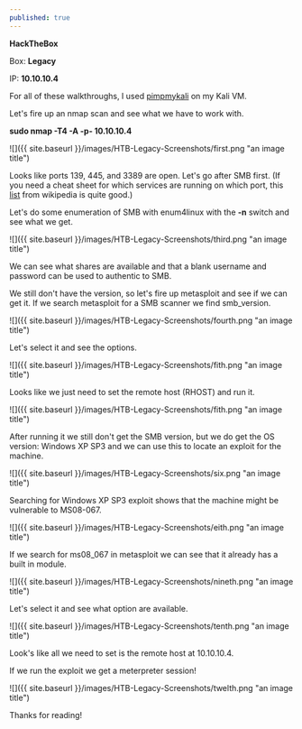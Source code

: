 ```yaml
---
published: true
---
```

**HackTheBox**

Box: **Legacy**

IP: **10.10.10.4**


For all of these walkthroughs, I used [pimpmykali](https://github.com/Dewalt-arch/pimpmykali) on my Kali VM.

Let's fire up an nmap scan and see what we have to work with.

**sudo nmap -T4 -A -p- 10.10.10.4**

![]({{ site.baseurl }}/images/HTB-Legacy-Screenshots/first.png "an image title")

Looks like ports 139, 445, and 3389 are open. Let's go after SMB first. 
(If you need a cheat sheet for which services are running on which port, this [list](https://en.wikipedia.org/wiki/List_of_TCP_and_UDP_port_numbers) from wikipedia is quite good.)

Let's do some enumeration of SMB with enum4linux with the **-n** switch and see what we get.

![]({{ site.baseurl }}/images/HTB-Legacy-Screenshots/third.png "an image title")

We can see what shares are available and that a blank username and password can be used to authentic to SMB.  

We still don't have the version, so let's fire up metasploit and see if we can get it. If we search metasploit for a SMB scanner we find smb_version.

![]({{ site.baseurl }}/images/HTB-Legacy-Screenshots/fourth.png "an image title")

Let's select it and see the options.

![]({{ site.baseurl }}/images/HTB-Legacy-Screenshots/fith.png "an image title")

Looks like we just need to set the remote host (RHOST) and run it.

![]({{ site.baseurl }}/images/HTB-Legacy-Screenshots/fith.png "an image title")

After running it we still don't get the SMB version, but we do get the OS version: Windows XP SP3 and we can use this to locate an exploit for the machine.

![]({{ site.baseurl }}/images/HTB-Legacy-Screenshots/six.png "an image title")

Searching for Windows XP SP3 exploit shows that the machine might be vulnerable to MS08-067.

![]({{ site.baseurl }}/images/HTB-Legacy-Screenshots/eith.png "an image title")

If we search for ms08_067 in metasploit we can see that it already has a built in module. 

![]({{ site.baseurl }}/images/HTB-Legacy-Screenshots/nineth.png "an image title")

Let's select it and see what option are available.

![]({{ site.baseurl }}/images/HTB-Legacy-Screenshots/tenth.png "an image title")

Look's like all we need to set is the remote host at 10.10.10.4.

If we run the exploit we get a meterpreter session!

![]({{ site.baseurl }}/images/HTB-Legacy-Screenshots/twelth.png "an image title")

Thanks for reading!
